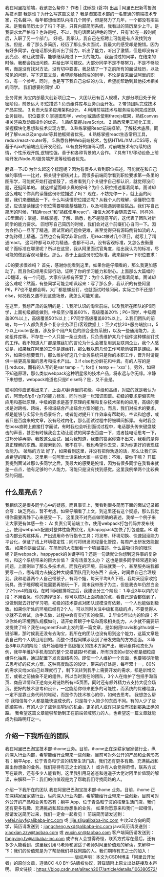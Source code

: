 
我在阿里招前端，我该怎么帮你？
作者 | 沈砾捷 (磐冲)
出品 | 阿里巴巴新零售淘系技术部
我是谁？为什么写这篇文章？
我是淘宝技术部的一名普通的前端技术专家，花名磐冲。每年都想给团队内招几个同学，但是努力了几年，一个都没有招进来。是我看简历太少了吗？不是，只算内部简历系统，我看过的简历至少上千。是我要求太严格吗？也许是吧，不过，我电话面试拒绝的同学，只有1位在一段时间后，入职了另一个部门。
好吧，我承认，我自己在招聘上可能是有点没找到方法。但是，看了那么多简历，经历了那么多次面试，我最大的感受却是惋惜。因为有好多同学，在电话那头我听出了努力，听出了能力，听出了激情，但是却没有听到亮点、和让我觉得，能够继续闯过下一关的能力。
我面试过的同学，在结束的时候，我都会指出问题，并给出学习建议。大部分同学不是不够努力，不是不够聪明，而是没有找对方法，没有切中要害。我总结了一下之前所有的面试经历，以及常见的问题，写下这篇文章，希望能够给前端的同学，不论是否来面试阿里的职位，有一个参考。同时，也是写下我自己总结的方法，希望能帮助到其他技术相关的同学。
我们想要的同学
JD 

业务背景 
淘宝内部最大创新项目之一，大团队已有百人规模，大部分项目处于保密阶段，前景远大
职位描述 
1.负责组件库与业务页面开发。
2.带领团队完成技术产品实现。
3.负责大型多应用架构设计。
4.利用前端技术与服务端协同完成团队业务目标。
职位要求 
0.掌握图形学，webgl或熟练使用threejs框架，熟练canvas相关渲染及动画操作的优先。
1.熟练掌握JavaScript。
2.熟悉常用工程化工具，掌握模块化思想和技术实现方案。
3.熟练掌握React前端框架，了解技术底层。同时了解vue以及angular等其他框架者优先。
4.熟练掌握react生态常用工具，redux/react-router等。
5.熟悉各种Web前端技术，包括HTML/XML/CSS等，有基于Ajax的前端应用开发经验。
6.有良好的编码习惯，对前端技术有持续的热情，个性乐观开朗,逻辑性强，善于和各种背景的人合作。
7.具有TS/移动设备上前端开发/NodeJS/服务端开发等经验者优先。

翻译一下JD 
为什么起这个标题呢？因为有很多人看到职位描述，可能就在和自己做的事情一一比对，把关键字都核对上。而很多前端同学看到职位要求第一条里的图形学，可能就开始打退堂鼓了。或者看到几个关键字自己都认识，就觉得没问题，还挺简单的。
就这样望而却步真的好吗？为什么职位描述看着简单，面试却这么难呢？你真的读懂这份职位描述了吗？
现在，不妨先停一下，就上面的问题，我们来细细品一下。什么叫读懂职位描述呢？从我个人的理解，读懂职位描述，应该是读懂这个职位需要哪些基础能力，以及可能遇到哪些挑战。我们写自己简历的时候，“精通react”和“熟练使用react”，相信大家不会随意去写。同样的，JD里面的：掌握、熟练掌握、了解、熟悉，也不是随意写的，这代表了团队对新同学的能力要求。
回想写自己简历的时候，我们会对这个前缀扪心自问一下。因为会担心一旦写了精通，面试官的问题会更难，甚至觉得只有源码倒背如流的人，才能称得上精通。当然也会有同学非常自信，用react做过几个项目，就写上了精通react。
这两种都可以称为精通，也都不可以。没有客观标准，又怎么去衡量呢？而标准在哪里呢？所以在这里，我从阿里面试官角度，给出我认为的标准，尽可能的做到客观可量化。那么，基于上面这份职位标准，我来翻译一下职位要求：





JD的要求很难吗？ 
首先，感谢你能看到这里，如果你是仔细看的，那么我更加感动了。而且你已经用实际行动，证明了你的学习能力和耐心。上面那么大篇幅的JD翻译，有一个问题，大家应该都有答案了：为什么职位描述看着简单，面试却这么难呢？然而，有些同学可能会嘲讽起来：写了那么多，我认识的有些阿里P6，P7也不是都会啊，大厂都是螺丝钉，也就面试时候问问，实际工作不还是if else，何况我又遇不到这些场景，我怎么可能知道。

在这里，我想严肃的说明的是：
1.我所认识的淘宝前端，以及我所在团队的P6同学，上面初级都能做到，中级至少覆盖60%，高级覆盖20%；P6+同学，中级覆盖80%以上，高级覆盖50%以上；P7同学高级覆盖80%以上。
2.我们团队的前端，每一个人都负责多个复杂业务项目(客观数据上：至少对接20+服务端接口，5个以上router配置，涉及多个用户角色的综合业务系统)，以及一些通用能力，比如组件库等。不存在一个人只接一条业务线，只负责维护某几个组件这种螺丝钉式的工作。我不知道大厂都是螺丝钉的言论为什么会被复用到互联网企业，我个人感受是，如果我在阿里的工作是螺丝钉，那么我以前几份工作可能勉强算是螺纹。另外，如果你想要晋升，那么维护好这几个业务系统只是你的本职工作，晋升时请提供一些更高层面的思考和技术产出。
3.if else也分鲜花和牛粪。有的人写的是[].reduce，而有的人写的是var temp = ''; for() { temp += 'xxx' }。另外，如果不知道原理，那么类似webpack这种明星级的技术产品，将永远与你无缘。冷静下来想想，webpack难道也只是if else吗？是，又不全是。

聪明的你应该看出来了，上面JD翻译里的初级、中级和高级，对应的就是我认为的，阿里p6/p6+/p7的能力标准，同时也是一张知识图谱。初级的要求更偏实际应用和基础原理，中级的要求是基于原理的拓展和复杂技术架构的应用，高级的要求是对跨栈、跨端，多领域结合产出综合方案的能力。而且，我们对技术的要求，都是能够与实际业务场景结合，或者能对提升工作效率有帮助的。空谈和尬想，或者只是百度来的文章，没有经过内化，那么面试过程中将被瞬间拆穿。
有时我会在boss直聘上直接打字面试，有时我也会听到面试过程中，电话那头传来键盘敲击的声音，甚至有时候我会主动让面试的同学去百度一下，或者挂电话思考一下，过15分钟再聊。我敢这么面试，因为我知道，我要的答案你查不出来，我看的是你真正理解的东西。能搜索到的，我不在乎，我也希望你去查，来为你更好的表现综合能力。
破局的方法
好了，如果看到这里，并没有把你劝退的话，那么让我们来点希望的曙光。这里用一句阿里土话来给大家一些安慰：不难，要你干嘛？
开篇我提到面试过那么多同学之后，我最大的感受是惋惜，因为有很多同学在我看来就差一点点，他有足够的个人能力，可能只是没有找到感觉。这里我例举两个比较典型的问题。

## 什么是亮点？ 
我相信这是很多同学心中的疑惑，而且事实上，我看到很多简历下面的面试记录都会写：缺乏亮点，暂不考虑。如果仔细看了上文，到这里还有这个疑惑，那么我觉得你需要再静下心来感受一下。
这里我不对亮点做明确的表述，我举一个例子来让大家更有体感一些：
A: 负责公司前端工作，使用webpack打包代码并发布线上。使用webpack配置对整体性能做优化，用happypack加快了打包速度。B: 建设内部云构建体系，产出通用命令行指令工具；将发布、环境切换、快速回滚能力平台化，保证了线上环境稳定性；同时将研发流程量化管控，每周产出研发效能报告。
如果你是面试官，在简历的大海里看一个项目描述，什么最吸引你的眼球呢？是webpack，happypack的关键字吗？还是一句话就让你想到这件事的复杂性，和这个系统带来的巨大价值？
没有场景怎么办？ 
这也是很多同学经常遇到的问题。上面例举了那么多技术点，而我在的环境，前端就我一个，甚至服务端我都要写一点，哪有精力去搞这种大规模团队用到的东西？
首先，时间靠自己合理规划。我和老婆两个人自己带孩子，有两个娃，每天平均9点下班，我每天回家收拾玩具，孩子睡得晚可能需要再陪玩一下，周末我带孩子为主，但是我去年仍然白金了2个ps4的游戏。在时间问题排除之后，我建议分三个阶段：
1.毕业3年以内的阶段：不用着急，你的选择很多，你可以核对上面初级的点，看自己是否都做到了，没做到就去好好学习吧，初级的技术要点对团队规模没有依赖，一个人也能做到极致。如果你所处的环境已经有2个人，可以同时关注中级和高级的点，不要觉得人少就不去尝试，放手去做，过程中会有实打实的收获。
2.毕业5年以内的阶段：不论你处的环境团队规模如何，请开始着眼于中级和高级相关能力，人少就不需要研发提效了吗？我在segmentFault上发的第一篇文章，是如何用travis和github做一键部署，那时候我还没有去淘宝，我所在的团队也没有用到这个能力，这篇文章是我自己的个人项目用到的。而整个过程同样涉及到了研发效能的方方面面。
3.毕业8年以内的阶段：请开始着眼于高级相关的技术方案产出。我以组件动态化为例，我早年维护手机淘宝的整个交易链路H5页面，所有页面的ui部分都是细粒度组件化抽离，通过配置下发页面结构的。即使一个人维护一个页面，也要竭尽所能去思考好的技术方案。这种高度动态的设计，带来的好处是，每年双十一，80%的需求交给pd自己处理就行了，剩下流转到我手上需要开发的需求，都是新增交互，或者之前抽象不足的组件。所以当时我在的团队，3个人在维护了包括手淘首页、商品详情和正逆向交易链路所有H5页面，同时还有额外精力去支持大促会场页。更好的技术思考和设计，一定能给你带来更多的可能性，而系统的优雅程度，一定不是靠业务代码的堆砌，而是作为技术核心的你，如何去思考。
我想怎么帮你
我相信每个人都是能快速成长的，只是每个人缺少的东西不同。有的人少了些脚踏实地，有的人少了些登高望远的机会，更多的人或许只是没有找到那条正确的路。
我希望这篇文章能够帮助到正在前端领域努力的人，也希望这一篇文章就能成为指路明灯之一。

## 介绍一下我所在的团队
我在阿里巴巴淘宝技术部-ihome业务。目前，ihome正在深耕家居家装行业，纵向深入行业内部，希望能给行业带来一些创新。目前可对外公开的产品和业务形态有：躺平App、位于青岛和宁波的桔至生活门店。我们还有更多有趣、充满挑战和超出你想象的业务。我们期待有志之士的加入！
或许有人会觉得奇怪，联系方式写在最后，还有多少人能看到，这里我引用马爸爸和逍遥子大佬对阿里价值观的解读，来解释一下：我们的价值观是为了帮助我们寻找同路的人。

介绍一下我所在的团队
我在阿里巴巴淘宝技术部-ihome 业务。目前，ihome 正在深耕家居家装行业，纵向深入行业内部，希望能给行业带来一些创新。目前可对外公开的产品和业务形态有：躺平 App、位于青岛和宁波的桔至生活门店。我们还有更多有趣、充满挑战和超出你想象的业务。
如果你愿意来和我们一起相信，那请发送简历过来，我们一定会一起看见！
前端简历请发送到：yefei.niuyf@alibaba-inc.com 或 lijie.slj@alibaba-inc.com
主攻3d方向的同学，简历请发送到：jiangcheng.wxd@alibaba-inc.com
java简历请发送到：xiaoxian.zzy@taobao.com 或 wuxin.sn@taobao.com
客户端简历请发送到：fangying.fy@alibaba-inc.com
或许有人会觉得奇怪，联系方式写在最后，还有多少人能看到，这里我引用马老师和逍遥子老师对阿里价值观的解读，来解释一下：我们的价值观是为了帮助我们寻找同路的人。我们期待有志之士的加入！
————————————————
版权声明：本文为CSDN博主「阿里云开发者」的原创文章，遵循CC 4.0 BY-SA版权协议，转载请附上原文出处链接及本声明。
原文链接：https://blog.csdn.net/alitech2017/article/details/106380572/